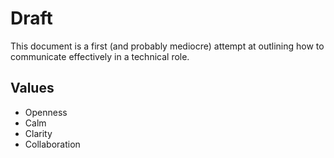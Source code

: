 # Draft

This document is a first (and probably mediocre) attempt at outlining how to communicate effectively in a technical role.

## Values

- Openness
- Calm
- Clarity
- Collaboration
